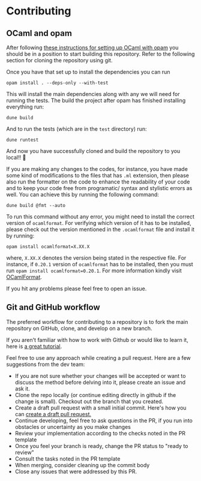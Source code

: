 # Contributing

## OCaml and opam

After following [these instructions for setting up OCaml with opam](https://v3.ocaml.org/docs/up-and-running) you should be in a position to start building this
repository. Refer to the following section for cloning the repository using git.

Once you have that set up to install the dependencies you can run 

```
opam install . --deps-only --with-test
```

This will install the main dependencies along with any we will need for running the tests. The build the project after opam has finished installing everything run:

```
dune build
```

And to run the tests (which are in the `test` directory) run:

```
dune runtest
```

And now you have successfully cloned and build the repository to you local!! :tada:

If you are making any changes to the codes, for instance, you have made some kind of modifications to the files that has `.ml` extension, then please also run the formatter on the code to enhance the readability of your code and to keep your code free from programatic/ syntax and stylistic errors as well. You can achieve this by running the following command:

```
dune build @fmt --auto
```

To run this command without any error, you might need to install the correct version of `ocamlformat`. For verifying which version of it has to be installed, please check out the version mentioned in the `.ocamlformat` file and install it by running:

```
opam install ocamlformat=X.XX.X
```

where, `X.XX.X` denotes the version being stated in the respective file. For instance, if `0.20.1` version of `ocamlformat` has to be installed, then you must run `opam install ocamlformat=0.20.1`. For more information kindly visit [OCamlFormat](https://github.com/ocaml-ppx/ocamlformat).

If you hit any problems please feel free to open an issue. 

## Git and GitHub workflow

The preferred workflow for contributing to a repository is to fork the main repository on GitHub, clone, and develop on a new branch.

If you aren't familiar with how to work with Github or would like to learn it, here is [a great tutorial](https://app.egghead.io/playlists/how-to-contribute-to-an-open-source-project-on-github).

Feel free to use any approach while creating a pull request. Here are a few suggestions from the dev team:

- If you are not sure whether your changes will be accepted or want to discuss the method before delving into it, please create an issue and ask it.
- Clone the repo locally (or continue editing directly in github if the change is small). Checkout
  out the branch that you created.
- Create a draft pull request with a small initial commit. Here's how you can [create a draft pull request.](https://github.blog/2019-02-14-introducing-draft-pull-requests/)
- Continue developing, feel free to ask questions in the PR, if you run into obstacles or uncertainty as you make changes
- Review your implementation according to the checks noted in the PR template
- Once you feel your branch is ready, change the PR status to "ready to review"
- Consult the tasks noted in the PR template
- When merging, consider cleaning up the commit body
- Close any issues that were addressed by this PR.

